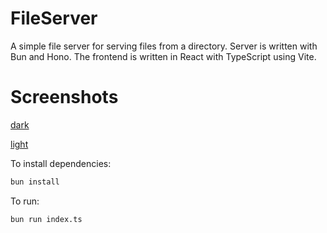 # FileServer

A simple file server for serving files from a directory.
Server is written with Bun and Hono.
The frontend is written in React with TypeScript using Vite.

# Screenshots

[dark](frontend/public/dark.png)

[light](frontend/public/light.png)

To install dependencies:

```bash
bun install
```

To run:

```bash
bun run index.ts
```

